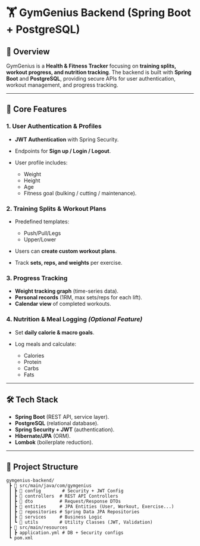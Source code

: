 # 🏋️ GymGenius Backend (Spring Boot + PostgreSQL)

## 📌 Overview

GymGenius is a **Health & Fitness Tracker** focusing on **training splits, workout progress, and nutrition tracking**. The backend is built with **Spring Boot** and **PostgreSQL**, providing secure APIs for user authentication, workout management, and progress tracking.

---

## 🔹 Core Features

### 1. User Authentication & Profiles

* **JWT Authentication** with Spring Security.
* Endpoints for **Sign up / Login / Logout**.
* User profile includes:

  * Weight
  * Height
  * Age
  * Fitness goal (bulking / cutting / maintenance).

### 2. Training Splits & Workout Plans

* Predefined templates:

  * Push/Pull/Legs
  * Upper/Lower
* Users can **create custom workout plans**.
* Track **sets, reps, and weights** per exercise.

### 3. Progress Tracking

* **Weight tracking graph** (time-series data).
* **Personal records** (1RM, max sets/reps for each lift).
* **Calendar view** of completed workouts.

### 4. Nutrition & Meal Logging *(Optional Feature)*

* Set **daily calorie & macro goals**.
* Log meals and calculate:

  * Calories
  * Protein
  * Carbs
  * Fats

---

## 🛠️ Tech Stack

* **Spring Boot** (REST API, service layer).
* **PostgreSQL** (relational database).
* **Spring Security + JWT** (authentication).
* **Hibernate/JPA** (ORM).
* **Lombok** (boilerplate reduction).

---

## 📂 Project Structure

```
gymgenius-backend/
 ┣ 📂 src/main/java/com/gymgenius
 ┃ ┣ 📂 config        # Security + JWT Config
 ┃ ┣ 📂 controllers  # REST API Controllers
 ┃ ┣ 📂 dto          # Request/Response DTOs
 ┃ ┣ 📂 entities     # JPA Entities (User, Workout, Exercise...)
 ┃ ┣ 📂 repositories # Spring Data JPA Repositories
 ┃ ┣ 📂 services     # Business Logic
 ┃ ┗ 📂 utils        # Utility Classes (JWT, Validation)
 ┣ 📂 src/main/resources
 ┃ ┣ application.yml # DB + Security configs
 ┗ pom.xml
```



